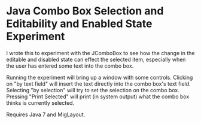 Java Combo Box Selection and Editability and Enabled State Experiment
=====================================================================

I wrote this to experiment with the JComboBox to see how the change in the editable and disabled state can effect the selected item, especially when the user has entered some text into the combo box.

Running the experiment will bring up a window with some controls. Clicking on "by text field" will insert the text directly into the combo box's text field. Selecting "by selection" will try to set the selection on the combo box. Pressing "Print Selected" will print (in system output) what the combo box thinks is currently selected.

Requires Java 7 and MigLayout.
